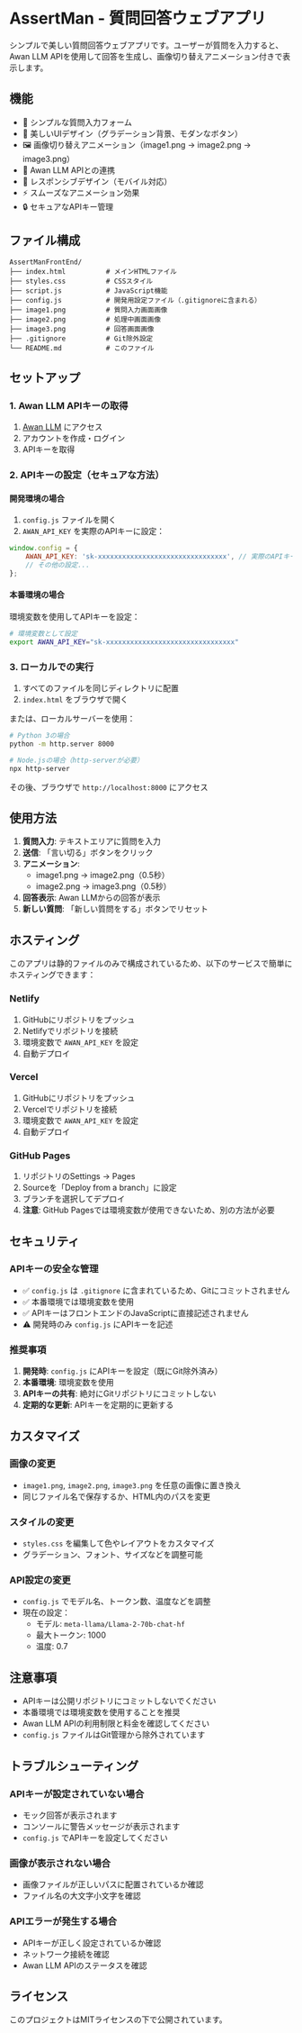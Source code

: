 # AssertMan - 質問回答ウェブアプリ

シンプルで美しい質問回答ウェブアプリです。ユーザーが質問を入力すると、Awan LLM APIを使用して回答を生成し、画像切り替えアニメーション付きで表示します。

## 機能

- 📝 シンプルな質問入力フォーム
- 🎨 美しいUIデザイン（グラデーション背景、モダンなボタン）
- 🖼️ 画像切り替えアニメーション（image1.png → image2.png → image3.png）
- 🤖 Awan LLM APIとの連携
- 📱 レスポンシブデザイン（モバイル対応）
- ⚡ スムーズなアニメーション効果
- 🔒 セキュアなAPIキー管理

## ファイル構成

```
AssertManFrontEnd/
├── index.html          # メインHTMLファイル
├── styles.css          # CSSスタイル
├── script.js           # JavaScript機能
├── config.js           # 開発用設定ファイル（.gitignoreに含まれる）
├── image1.png          # 質問入力画面画像
├── image2.png          # 処理中画面画像
├── image3.png          # 回答画面画像
├── .gitignore          # Git除外設定
└── README.md           # このファイル
```

## セットアップ

### 1. Awan LLM APIキーの取得

1. [Awan LLM](https://awanllm.com/) にアクセス
2. アカウントを作成・ログイン
3. APIキーを取得

### 2. APIキーの設定（セキュアな方法）

#### 開発環境の場合
1. `config.js` ファイルを開く
2. `AWAN_API_KEY` を実際のAPIキーに設定：

```javascript
window.config = {
    AWAN_API_KEY: 'sk-xxxxxxxxxxxxxxxxxxxxxxxxxxxxxxxx', // 実際のAPIキー
    // その他の設定...
};
```

#### 本番環境の場合
環境変数を使用してAPIキーを設定：

```bash
# 環境変数として設定
export AWAN_API_KEY="sk-xxxxxxxxxxxxxxxxxxxxxxxxxxxxxxxx"
```

### 3. ローカルでの実行

1. すべてのファイルを同じディレクトリに配置
2. `index.html` をブラウザで開く

または、ローカルサーバーを使用：

```bash
# Python 3の場合
python -m http.server 8000

# Node.jsの場合（http-serverが必要）
npx http-server
```

その後、ブラウザで `http://localhost:8000` にアクセス

## 使用方法

1. **質問入力**: テキストエリアに質問を入力
2. **送信**: 「言い切る」ボタンをクリック
3. **アニメーション**: 
   - image1.png → image2.png（0.5秒）
   - image2.png → image3.png（0.5秒）
4. **回答表示**: Awan LLMからの回答が表示
5. **新しい質問**: 「新しい質問をする」ボタンでリセット

## ホスティング

このアプリは静的ファイルのみで構成されているため、以下のサービスで簡単にホスティングできます：

### Netlify
1. GitHubにリポジトリをプッシュ
2. Netlifyでリポジトリを接続
3. 環境変数で `AWAN_API_KEY` を設定
4. 自動デプロイ

### Vercel
1. GitHubにリポジトリをプッシュ
2. Vercelでリポジトリを接続
3. 環境変数で `AWAN_API_KEY` を設定
4. 自動デプロイ

### GitHub Pages
1. リポジトリのSettings → Pages
2. Sourceを「Deploy from a branch」に設定
3. ブランチを選択してデプロイ
4. **注意**: GitHub Pagesでは環境変数が使用できないため、別の方法が必要

## セキュリティ

### APIキーの安全な管理

- ✅ `config.js` は `.gitignore` に含まれているため、Gitにコミットされません
- ✅ 本番環境では環境変数を使用
- ✅ APIキーはフロントエンドのJavaScriptに直接記述されません
- ⚠️ 開発時のみ `config.js` にAPIキーを記述

### 推奨事項

1. **開発時**: `config.js` にAPIキーを設定（既にGit除外済み）
2. **本番環境**: 環境変数を使用
3. **APIキーの共有**: 絶対にGitリポジトリにコミットしない
4. **定期的な更新**: APIキーを定期的に更新する

## カスタマイズ

### 画像の変更
- `image1.png`, `image2.png`, `image3.png` を任意の画像に置き換え
- 同じファイル名で保存するか、HTML内のパスを変更

### スタイルの変更
- `styles.css` を編集して色やレイアウトをカスタマイズ
- グラデーション、フォント、サイズなどを調整可能

### API設定の変更
- `config.js` でモデル名、トークン数、温度などを調整
- 現在の設定：
  - モデル: `meta-llama/Llama-2-70b-chat-hf`
  - 最大トークン: 1000
  - 温度: 0.7

## 注意事項

- APIキーは公開リポジトリにコミットしないでください
- 本番環境では環境変数を使用することを推奨
- Awan LLM APIの利用制限と料金を確認してください
- `config.js` ファイルはGit管理から除外されています

## トラブルシューティング

### APIキーが設定されていない場合
- モック回答が表示されます
- コンソールに警告メッセージが表示されます
- `config.js` でAPIキーを設定してください

### 画像が表示されない場合
- 画像ファイルが正しいパスに配置されているか確認
- ファイル名の大文字小文字を確認

### APIエラーが発生する場合
- APIキーが正しく設定されているか確認
- ネットワーク接続を確認
- Awan LLM APIのステータスを確認

## ライセンス

このプロジェクトはMITライセンスの下で公開されています。 